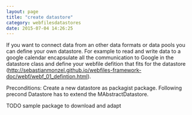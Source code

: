 ```yaml
---
layout: page
title: "create datastore"
category: webfilesdatastores
date: 2015-07-04 14:26:25
---
```


If you want to connect data from an other data formats or data pools you can define your own datastore. For example to read and write data to a google calendar encapsulate all the communication to Google in the datastore class and define your webfile defition that fits for the datastore (http://sebastianmonzel.github.io/webfiles-framework-doc/webf/webf_01_defintion.html).

Preconditions:
Create a new datastore as packagist package.
Following precond
Datastore has to extend the MAbstractDatastore. 

TODO sample package to download and adapt
